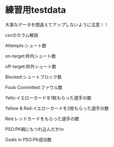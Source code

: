 # 練習用testdata
大事なデータを間違えてアップしないように注意！！

csvのカラム解説

Attempts:シュート数

on-target:枠内シュート数

off-target:枠外シュート数

Blocked:シュートブロック数

Fouls Committed:ファウル数

Yello:イエローカードを1枚もらった選手の数

Yellow & Red:イエローカードを2枚もらった選手の数

Red:レッドカードをもらった選手の数

PSO:PK戦にもつれ込んだか\n

Goals in PSO:PK成功数
